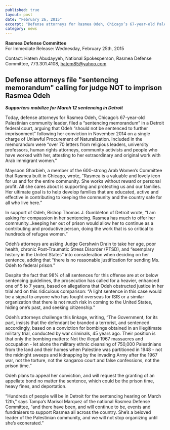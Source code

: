 ```yaml
---
published: true
layout: post
date: "February 26, 2015"
excerpt: "Defense attorneys for Rasmea Odeh, Chicago’s 67-year-old Palestinian community leader, filed a “sentencing memorandum” in a Detroit federal court, arguing that Odeh “should not be sentenced to further imprisonment..."
category: news
---
```


**Rasmea Defense Committee**
<br>For Immediate Release: Wednesday, February 25th, 2015

Contact: Hatem Abudayyeh, National Spokesperson, Rasmea Defense Committee, 773.301.4108, hatem85@yahoo.com

## Defense attorneys file "sentencing memorandum" calling for judge NOT to imprison Rasmea Odeh
_**Supporters mobilize for March 12 sentencing in Detroit**_

Today, defense attorneys for Rasmea Odeh, Chicago’s 67-year-old Palestinian community leader, filed a “sentencing memorandum” in a Detroit federal court, arguing that Odeh “should not be sentenced to further imprisonment” following her conviction in November 2014 on a single charge of Unlawful Procurement of Naturalization.  Included in the memorandum were “over 70 letters from religious leaders, university professors, human rights attorneys, community activists and people who have worked with her, attesting to her extraordinary and original work with Arab immigrant women.”

Maysoon Gharbieh, a member of the 600-strong Arab Women’s Committee that Rasmea built in Chicago, wrote, “Rasmea is a valuable and lovely icon for us and for the entire community. She works without reward or personal profit. All she cares about is supporting and protecting us and our families. Her ultimate goal is to help develop families that are educated, active and effective in contributing to keeping the community and the country safe for all who live here.”

In support of Odeh, Bishop Thomas J. Gumbleton of Detroit wrote, “I am asking for compassion in her sentencing. Rasmea has much to offer her community...keeping her out of prison would allow her to continue as a contributing and productive person, doing the work that is so critical to hundreds of refugee women.”

Odeh’s attorneys are asking Judge Gershwin Drain to take her age, poor health, chronic Post-Traumatic Stress Disorder (PTSD), and “exemplary history in the United States” into consideration when deciding on her sentence, adding that “there is no reasonable justification for sending Ms. Odeh to federal prison.”

Despite the fact that 98% of all sentences for this offense are at or below sentencing guidelines, the prosecution has called for a heavier, enhanced one of 5 to 7 years, based on allegations that Odeh obstructed justice in her trial and on this ridiculous comparison: “A light sentence in this case would be a signal to anyone who has fought overseas for ISIS or a similar organization that there is not much risk in coming to the United States, hiding one’s past, and seeking citizenship."

Odeh’s attorneys challenge this linkage, writing, “The Government, for its part, insists that the defendant be branded a terrorist, and sentenced accordingly, based on a conviction for bombings obtained in an illegitimate military trial, conducted by war criminals, 45 years ago.  Their position is that only the bombing matters: Not the illegal 1967 massacres and occupation - let alone the military ethnic cleansing of 750,000 Palestinians from the land and their homes when Palestine was partitioned in 1948 - not the midnight sweeps and kidnapping by the invading Army after the 1967 war, not the torture, not the kangaroo court and false confessions, not the prison time.”

Odeh plans to appeal her conviction, and will request the granting of an appellate bond no matter the sentence, which could be the prison time, heavy fines, and deportation.

“Hundreds of people will be in Detroit for the sentencing hearing on March 12th,” says Tampa’s Marisol Marquez of the national Rasmea Defense Committee, “and there have been, and will continue to be, events and fundraisers to support Rasmea all across the country. She’s a beloved leader of the Palestinian community, and we will not stop organizing until she’s exonerated.”